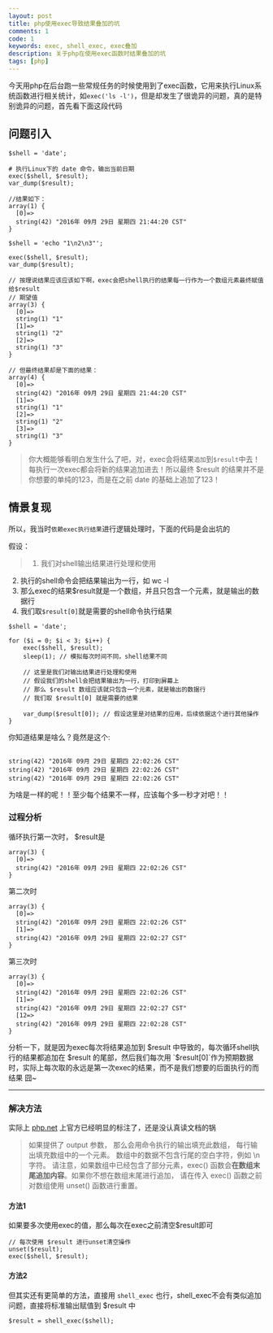 ```yaml
---
layout: post
title: php使用exec导致结果叠加的坑
comments: 1
code: 1
keywords: exec, shell_exec, exec叠加
description: 关于php在使用exec函数时结果叠加的坑
tags: [php]
---
```


今天用php在后台跑一些常规任务的时候使用到了exec函数，它用来执行Linux系统函数进行相关统计，如`exec('ls -l')`，但是却发生了很诡异的问题，真的是特别诡异的问题，首先看下面这段代码

## 问题引入

```php?start_inline=1
$shell = 'date';

# 执行Linux下的 date 命令，输出当前日期
exec($shell, $result);
var_dump($result);

//结果如下：
array(1) {
  [0]=>
  string(42) "2016年 09月 29日 星期四 21:44:20 CST"
}

$shell = 'echo "1\n2\n3"';

exec($shell, $result);
var_dump($result);

// 按理说结果应该应该如下啊，exec会把shell执行的结果每一行作为一个数组元素最终赋值给$result
// 期望值
array(3) {
  [0]=>
  string(1) "1"
  [1]=>
  string(1) "2"
  [2]=>
  string(1) "3"
}

// 但最终结果却是下面的结果：
array(4) {
  [0]=>
  string(42) "2016年 09月 29日 星期四 21:44:20 CST"
  [1]=>
  string(1) "1"
  [2]=>
  string(1) "2"
  [3]=>
  string(1) "3"
}

```

> 你大概能够看明白发生什么了吧，对，exec会将结果`追加`到`$result`中去！
<br>每执行一次exec都会将新的结果追加进去！所以最终 $result 的结果并不是你想要的单纯的123，而是在之前 date 的基础上追加了123！


## 情景复现

所以，我当时`依赖exec执行结果`进行逻辑处理时，下面的代码是会出坑的

假设：

> 1. 我们对shell输出结果进行处理和使用
2. 执行的shell命令会把结果输出为一行，如 wc -l
3. 那么exec的结果$result就是一个数组，并且只包含一个元素，就是输出的数据行
4. 我们取`$result[0]`就是需要的shell命令执行结果

```php?start_inline=1
$shell = 'date';

for ($i = 0; $i < 3; $i++) {
    exec($shell, $result);
    sleep(1); // 模拟每次时间不同，shell结果不同

    // 这里是我们对输出结果进行处理和使用
    // 假设我们的shell会把结果输出为一行，打印到屏幕上
    // 那么 $result 数组应该就只包含一个元素，就是输出的数据行
    // 我们取 $result[0] 就是需要的结果

    var_dump($result[0]); // 假设这里是对结果的应用，后续依据这个进行其他操作
}

```

你知道结果是啥么？竟然是这个:

```shell

string(42) "2016年 09月 29日 星期四 22:02:26 CST"
string(42) "2016年 09月 29日 星期四 22:02:26 CST"
string(42) "2016年 09月 29日 星期四 22:02:26 CST"

```

为啥是一样的呢！！至少每个结果不一样，应该每个多一秒才对吧！！


### 过程分析

循环执行第一次时， $result是

```shell
array(3) {
  [0]=>
  string(42) "2016年 09月 29日 星期四 22:02:26 CST"
}
```

第二次时

```shell
array(3) {
  [0]=>
  string(42) "2016年 09月 29日 星期四 22:02:26 CST"
  [1]=>
  string(42) "2016年 09月 29日 星期四 22:02:27 CST"
}
```

第三次时

```shell
array(3) {
  [0]=>
  string(42) "2016年 09月 29日 星期四 22:02:26 CST"
  [1]=>
  string(42) "2016年 09月 29日 星期四 22:02:27 CST"
  [12=>
  string(42) "2016年 09月 29日 星期四 22:02:28 CST"
}
```

分析一下，就是因为exec每次将结果追加到 $result 中导致的，每次循环shell执行的结果都追加在 $result 的尾部，然后我们每次用 `$result[0]`作为预期数据时，实际上每次取的永远是第一次exec的结果，而不是我们想要的后面执行的而结果 囧~

----

### 解决方法

实际上 [php.net](http://php.net/manual/zh/function.exec.php) 上官方已经明显的标注了，还是没认真读文档的锅

>  如果提供了 output 参数， 那么会用命令执行的输出填充此数组， 每行输出填充数组中的一个元素。 数组中的数据不包含行尾的空白字符，例如 \n 字符。 请注意，如果数组中已经包含了部分元素，exec() 函数会**在数组末尾追加内容**。如果你不想在数组末尾进行追加， 请在传入 exec() 函数之前 对数组使用 unset() 函数进行重置。

#### 方法1
如果要多次使用exec的值，那么每次在exec之前清空$result即可

```php?start_inline=1
// 每次使用 $result 进行unset清空操作
unset($result);
exec($shell, $result);
```


#### 方法2

但其实还有更简单的方法，直接用 `shell_exec` 也行，shell_exec不会有类似追加问题，直接将标准输出赋值到 $result 中

```php?start_inline=1
$result = shell_exec($shell);
```



